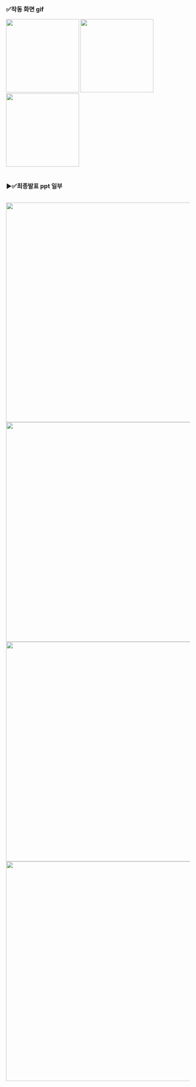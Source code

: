 ### ✅작동 화면 gif
<img src="https://github.com/Gahyun-313/Garden1/assets/78289372/0d484207-00bd-4707-a9f0-e68894c0973e" width="200"/>
<img src="https://github.com/Gahyun-313/Garden1/assets/78289372/96386502-d4d5-4ed9-a985-0b6bc9450c39" width="200"/>
<img src="https://github.com/Gahyun-313/Garden1/assets/78289372/1dfadf0a-8769-480b-bc1b-d3bbe4b6817b" width="200"/>
<br>
<br>

### ▶✅최종발표 ppt 일부
<br>
<img src="https://github.com/user-attachments/assets/686aca83-c15a-4a50-9750-bf1cb5cc7b2f" width="600"/><br>
<img src="https://github.com/user-attachments/assets/59a5a4a3-828e-46d9-9924-1b3ce2466271" width="600"/><br>
<img src="https://github.com/user-attachments/assets/6324e100-c384-45a1-8520-07de6a6b6a9a" width="600"/><br>
<img src="https://github.com/user-attachments/assets/7c31724b-9106-445c-bd35-f5aa66fa1659" width="600"/><br>
